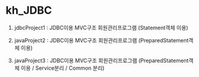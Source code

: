 # kh_JDBC
1. jdbcProject1 : JDBC이용 MVC구조 회원관리프로그램 (Statement객체 이용)   
   
2. javaProject2 : JDBC이용 MVC구조 회원관리프로그램 (PreparedStatement객체 이용)   
   
3. javaProject3 : JDBC이용 MVC구조 회원관리프로그램 (PreparedStatement객체 이용 / Service분리 / Common 분리)   
   